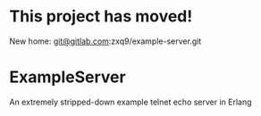# This project has moved!
New home: git@gitlab.com:zxq9/example-server.git

# ExampleServer
An extremely stripped-down example telnet echo server in Erlang
